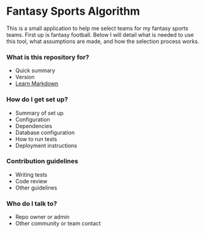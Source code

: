 # Fantasy Sports Algorithm #

This is a small application to help me select teams for my fantasy sports teams. 
First up is fantasy football. Below I will detail what is needed to use this 
tool, what assumptions are made, and how the selection process works. 

### What is this repository for? ###

* Quick summary
* Version
* [Learn Markdown](https://bitbucket.org/tutorials/markdowndemo)

### How do I get set up? ###

* Summary of set up
* Configuration
* Dependencies
* Database configuration
* How to run tests
* Deployment instructions

### Contribution guidelines ###

* Writing tests
* Code review
* Other guidelines

### Who do I talk to? ###

* Repo owner or admin
* Other community or team contact